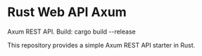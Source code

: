 # Rust Web API Axum

Axum REST API. Build: cargo build --release

This repository provides a simple Axum REST API starter in Rust.
